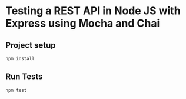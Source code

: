 # Testing a REST API in Node JS with Express using Mocha and Chai

## Project setup
```
npm install
```

## Run Tests
```
npm test
```
